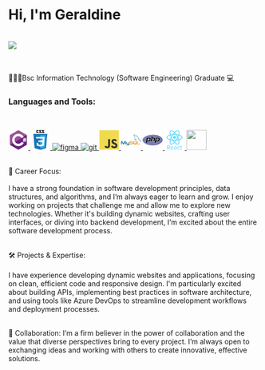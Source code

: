 <h1>Hi, I'm Geraldine </h1> <br />
<img src="https://github.com/CodesByDine/CodesByDine/assets/91410767/0ad089c1-00bf-4075-8a30-99b52b679655" />

<p> </p> <br />
<p>👩🏽‍💻Bsc Information Technology (Software Engineering) Graduate 💻 </br>

<h3 align="left">Languages and Tools:</h3> <br />
<p align="left"> <a href="https://www.w3schools.com/cs/" target="_blank" rel="noreferrer"> <img src="https://raw.githubusercontent.com/devicons/devicon/master/icons/csharp/csharp-original.svg" alt="csharp" width="40" height="40"/> </a> <a href="https://www.w3schools.com/css/" target="_blank" rel="noreferrer"> <img src="https://raw.githubusercontent.com/devicons/devicon/master/icons/css3/css3-original-wordmark.svg" alt="css3" width="40" height="40"/> </a> <a href="https://www.figma.com/" target="_blank" rel="noreferrer"> <img src="https://www.vectorlogo.zone/logos/figma/figma-icon.svg" alt="figma" width="40" height="40"/> </a> <a href="https://git-scm.com/" target="_blank" rel="noreferrer"> <img src="https://www.vectorlogo.zone/logos/git-scm/git-scm-icon.svg" alt="git" width="40" height="40"/> </a> <a href="https://developer.mozilla.org/en-US/docs/Web/JavaScript" target="_blank" rel="noreferrer"> <img src="https://raw.githubusercontent.com/devicons/devicon/master/icons/javascript/javascript-original.svg" alt="javascript" width="40" height="40"/> </a> <a href="https://www.mysql.com/" target="_blank" rel="noreferrer"> <img src="https://raw.githubusercontent.com/devicons/devicon/master/icons/mysql/mysql-original-wordmark.svg" alt="mysql" width="40" height="40"/> </a> <a href="https://www.php.net" target="_blank" rel="noreferrer"> <img src="https://raw.githubusercontent.com/devicons/devicon/master/icons/php/php-original.svg" alt="php" width="40" height="40"/> </a> <a href="https://reactjs.org/" target="_blank" rel="noreferrer"> <img src="https://raw.githubusercontent.com/devicons/devicon/master/icons/react/react-original-wordmark.svg" alt="react" width="40" height="40"/> </a> <a href="https://reactnative.dev/" target="_blank" rel="noreferrer"> <img src="https://reactnative.dev/img/header_logo.svg" alt![Colorful Watercolor Twitter Header](https://github.com/CodesByDine/CodesByDine/assets/91410767/2f5707a2-ceba-420e-aa41-b2ac450e9e68)
="reactnative" width="40" height="40"/> </a> </p>


<br>🚀 Career Focus:</br>
<br>I have a strong foundation in software development principles, data structures, and algorithms, and I’m always eager to learn and grow. I enjoy working on projects that challenge me and allow me to explore new technologies. Whether it's building dynamic websites, crafting user interfaces, or diving into backend development, I’m excited about the entire software development process.</br>

<br>🛠️ Projects & Expertise:</br>
<br>I have experience developing dynamic websites and applications, focusing on clean, efficient code and responsive design. I'm particularly excited about building APIs, implementing best practices in software architecture, and using tools like Azure DevOps to streamline development workflows and deployment processes.</br>

<br>🤝 Collaboration:
I’m a firm believer in the power of collaboration and the value that diverse perspectives bring to every project. I’m always open to exchanging ideas and working with others to create innovative, effective solutions.</br>

